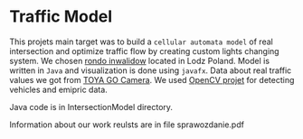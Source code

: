 
# Traffic Model
This projets main target was to build a `cellular automata model` of real intersection and optimize traffic flow by creating custom lights changing system. We chosen [rondo inwalidow](https://www.google.com/maps/place/rondo+Inwalid%C3%B3w,+90-001+%C5%81%C3%B3d%C5%BA/@51.7605536,19.5360534,18z/data=!4m5!3m4!1s0x471bccafe0c21fe1:0xeebeb3fb1aaf9a62!8m2!3d51.7606747!4d19.5375823?hl=pl-PL) located in Lodz Poland. Model is written in `Java` and visualization is done using `javafx`. Data about real traffic values we got from [TOYA GO Camera](https://go.toya.net.pl/25-kamery/13758-lodz/44441375817-rondo-inwalidow/play?gclid=Cj0KCQjwzqSWBhDPARIsAK38LY-d1D7NNDlcyaOd5UfhmcIEU5LUBwGtLl_ZVNJZKArmwyNyl1aRlBMaApckEALw_wcB). We used [OpenCV projet](https://github.com/nathen418/Vehicle-Tracking-Using-OpenCV-and-VOLOv5) for detecting vehicles and emipric data.

Java code is in IntersectionModel directory.

Information about our work reulsts are in file sprawozdanie.pdf

